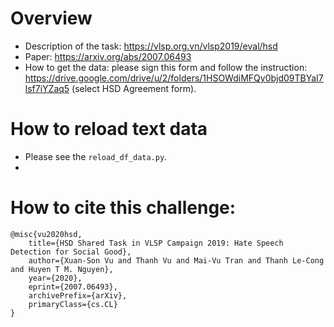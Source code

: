 # Overview
- Description of the task: https://vlsp.org.vn/vlsp2019/eval/hsd
- Paper: https://arxiv.org/abs/2007.06493
- How to get the data: please sign this form and follow the instruction: https://drive.google.com/drive/u/2/folders/1HSOWdiMFQy0bjd09TBYaI7lsf7iYZaq5 (select HSD Agreement form).

# How to reload text data
- Please see the `reload_df_data.py`.
- 

# How to cite this challenge:

```
@misc{vu2020hsd,
    title={HSD Shared Task in VLSP Campaign 2019: Hate Speech Detection for Social Good},
    author={Xuan-Son Vu and Thanh Vu and Mai-Vu Tran and Thanh Le-Cong and Huyen T M. Nguyen},
    year={2020},
    eprint={2007.06493},
    archivePrefix={arXiv},
    primaryClass={cs.CL}
}

```

